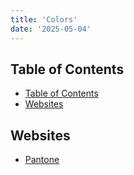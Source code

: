 ```yaml
---
title: 'Colors'
date: '2025-05-04'
---
```


## Table of Contents

- [Table of Contents](#table-of-contents)
- [Websites](#websites)

## Websites

- [Pantone](https://www.pantone.com/)
